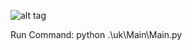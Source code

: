 ![alt tag](https://www.dropbox.com/s/dfervhi0xev71lb/8puzzlesolution.png?dl=1)

  Run Command: python .\uk\Main\Main.py


